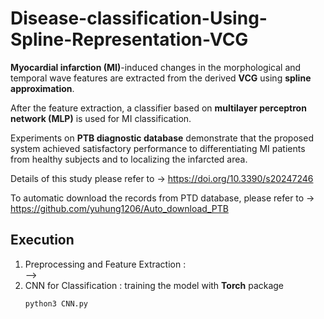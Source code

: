 # Disease-classification-Using-Spline-Representation-VCG  
  
**Myocardial infarction (MI)**-induced changes in the morphological and temporal wave features are extracted from the derived **VCG** using **spline approximation**.  

After the feature extraction, a classifier based on **multilayer perceptron network (MLP)** is used for MI classification.  

Experiments on **PTB diagnostic database** demonstrate that the proposed system achieved satisfactory performance to differentiating MI patients from healthy subjects and to localizing the infarcted area.  

Details of this study please refer to -> https://doi.org/10.3390/s20247246
  
To automatic download the records from PTD database,
  please refer to -> https://github.com/yuhung1206/Auto_download_PTB  
  
## Execution  
 1. Preprocessing and Feature Extraction :  
    -->
 3. CNN for Classification : training the model with **Torch** package    
    ```
    python3 CNN.py
    ```
  
